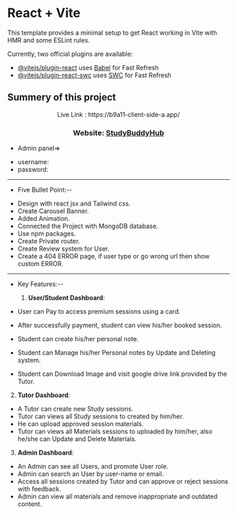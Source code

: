 # React + Vite

This template provides a minimal setup to get React working in Vite with HMR and some ESLint rules.

Currently, two official plugins are available:

- [@vitejs/plugin-react](https://github.com/vitejs/vite-plugin-react/blob/main/packages/plugin-react/README.md) uses [Babel](https://babeljs.io/) for Fast Refresh
- [@vitejs/plugin-react-swc](https://github.com/vitejs/vite-plugin-react-swc) uses [SWC](https://swc.rs/) for Fast Refresh













## Summery of this project

<p align="center">Live Link : https://b9a11-client-side-a.app/ <p/>
  <h3 align="center">Website: <a href="https://b9a11-client-side-ah.web.app">StudyBuddyHub</a></h3>





  * Admin panel=> 
   - username:
   - password:
  


----------------------------------------
  
  - Five Bullet Point:--

  * Design with react jsx and Tailwind css.
  * Create Carousel Banner.
  * Added Animation.
  * Connected the Project with MongoDB database.
  * Use npm packages.
  * Create Private router.
  * Create Review system for User.
  * Create a 404 ERROR page, if user type or go wrong url then show custom ERROR.

-----------------------------

 - Key Features:--

   1. **User/Student Dashboard**: 
 - User can Pay to access premium sessions using a card.
 - After successfully payment, student can view his/her booked session.
 - Student can create his/her personal note.
 - Student can Manage his/her Personal notes by Update and Deleting system.
 - Student can Download Image and visit google drive link provided by the Tutor.
 
  2. **Tutor Dashboard**:

 - A Tutor can create new Study sessions. 
 - Tutor can views all Study sessions to created by him/her.
 - He can upload approved session materials.
 - Tutor can views all Materials sessions to uploaded by him/her, also he/she can Update and Delete Materials.

  3. **Admin Dashboard**:

 - An Admin can see all Users, and promote User role.
 - Admin can search an User by user-name or email.
 - Access all sessions created by Tutor and can approve or reject sessions with feedback.
 - Admin can view all materials and remove inappropriate and outdated content.